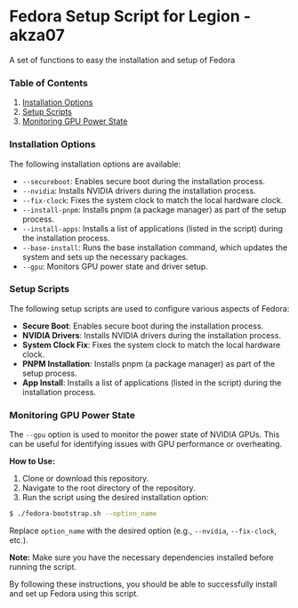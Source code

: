 # Fedora Setup Script for Legion - akza07

A set of functions to easy the installation and setup of Fedora

### Table of Contents

1. [Installation Options](#Installation-Options)
2. [Setup Scripts](#setup-scripts)
3. [Monitoring GPU Power State](#monitoring-gpu-power-state)

### Installation Options

The following installation options are available:

* `--secureboot`: Enables secure boot during the installation process.
* `--nvidia`: Installs NVIDIA drivers during the installation process.
* `--fix-clock`: Fixes the system clock to match the local hardware clock.
* `--install-pnpm`: Installs pnpm (a package manager) as part of the setup process.
* `--install-apps`: Installs a list of applications (listed in the script) during the installation process.
* `--base-install`: Runs the base installation command, which updates the system and sets up the necessary packages.
* `--gpu`: Monitors GPU power state and driver setup.

### Setup Scripts

The following setup scripts are used to configure various aspects of Fedora:

* **Secure Boot**: Enables secure boot during the installation process.
* **NVIDIA Drivers**: Installs NVIDIA drivers during the installation process.
* **System Clock Fix**: Fixes the system clock to match the local hardware clock.
* **PNPM Installation**: Installs pnpm (a package manager) as part of the setup process.
* **App Install**: Installs a list of applications (listed in the script) during the installation process.

### Monitoring GPU Power State

The `--gpu` option is used to monitor the power state of NVIDIA GPUs. This can be useful for identifying issues with GPU performance or overheating.

**How to Use:**

1. Clone or download this repository.
2. Navigate to the root directory of the repository.
3. Run the script using the desired installation option:
```bash
$ ./fedora-bootstrap.sh --option_name
```
Replace `option_name` with the desired option (e.g., `--nvidia`, `--fix-clock`, etc.).

**Note:** Make sure you have the necessary dependencies installed before running the script.

By following these instructions, you should be able to successfully install and set up Fedora using this script.
